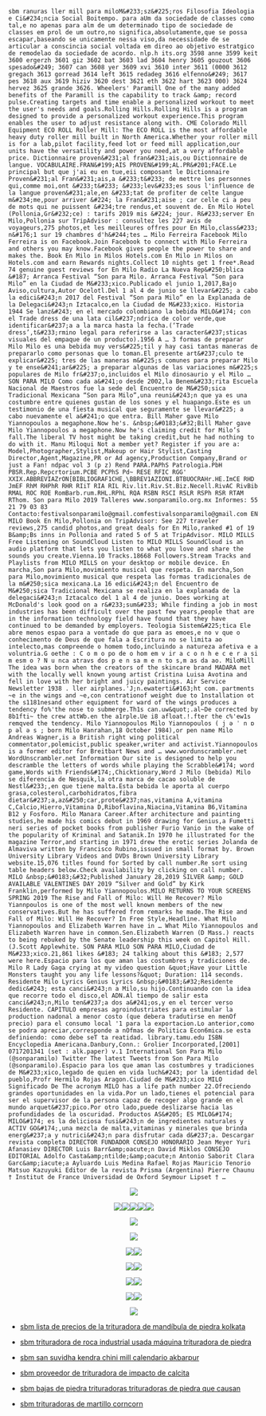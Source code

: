 
```
sbm ranuras ller mill para miloM&#233;sz&#225;ros Filosofia Ideologia e Ci&#234;ncia Social Boitempo. para aUm da sociedade de classes como tal,e no apenas para alm de um determinado tipo de sociedade de classes em prol de um outro,no significa,absolutamente,que se possa escapar,baseando se unicamente nessa viso,da necessidade de se articular a conscincia social voltada em direo ao objetivo estratgico de remodelao da sociedade de acordo. nlp.h its.org 3598 anne 3599 keit 3600 ergerzh 3601 giz 3602 bat 3603 lad 3604 henry 3605 gouzout 3606 spesado&#249; 3607 can 3608 yer 3609 xvi 3610 inter 3611 (0000 3612 gregach 3613 gorread 3614 left 3615 redadeg 3616 elfenno&#249; 3617 pes 3618 aux 3619 hiziv 3620 dest 3621 eth 3622 hart 3623 000) 3624 hervez 3625 grande 3626. Wheelers' Paramill One of the many added benefits of the Paramill is the capability to track &amp; record pulse.Creating targets and time enable a personalized workout to meet the user's needs and goals.Rolling Hills.Rolling Hills is a program designed to provide a personalized workout experience.This program enables the user to adjust resistance along with. CME Colorado Mill Equipment ECO ROLL Roller Mill: The ECO ROLL is the most affordable heavy duty roller mill built in North America.Whether your roller mill is for a lab,pilot facility,feed lot or feed mill application,our units have the versatility and power you need,at a very affordable price. Dictionnaire proven&#231;al fran&#231;ais,ou Dictionnaire de langue. VOCABULAIRE.FRAN&#199;AIS PROVEN&#199;AL.PR&#201;FACE.Le principal but que j'ai eu en tue,eii composant le Dictionnaire Proven&#231;al Fran&#231;ais,a &#233;t&#233; de mettre les personnes qui,comme moi,ont &#233;t&#233; &#233;lev&#233;es sous l'influence de la langue proven&#231;ale,en &#233;tat de profiter de celte langue m&#234;me,pour arriver &#224; la Fran&#231;aise ; car celle ci a peu de mots qui ne puissent &#234;tre rendus,et souvent de. En Milo Hotel (Pollonia,Gr&#232;ce) : tarifs 2019 mis &#224; jour. R&#233;server En Milo,Pollonia sur TripAdvisor : consultez les 227 avis de voyageurs,275 photos,et les meilleures offres pour En Milo,class&#233; n&#176;1 sur 19 chambres d'h&#244;tes … Milo Ferreira Facebook Milo Ferreira is on Facebook.Join Facebook to connect with Milo Ferreira and others you may know.Facebook gives people the power to share and makes the. Book En Milo in Milos Hotels.com En Milo in Milos on Hotels.com and earn Rewards nights.Collect 10 nights get 1 free*.Read 74 genuine guest reviews for En Milo Radio La Nueva Rep&#250;blica &#187; Arranca Festival “Son para Milo. Arranca Festival “Son para Milo” en la Ciudad de M&#233;xico.Publicado el junio 1,2017,Bajo Aviso,cultura,Autor Ocelotl.Del 1 al 4 de junio se llevar&#225; a cabo la edici&#243;n 2017 del Festival “Son para Milo” en la Explanada de la Delegaci&#243;n Iztacalco,en la Ciudad de M&#233;xico. Historia 1944 Se lanz&#243; en el mercado colombiano la bebida MILO&#174; con el Trade dress de una lata cil&#237;ndrica de color verde,que identificar&#237;a a la marca hasta la fecha.(‘Trade dress’,t&#233;rmino legal para referirse a las caracter&#237;sticas visuales del empaque de un producto).1956 A … 3 formas de preparar Milo Milo es una bebida muy vers&#225;til y hay casi tantas maneras de prepararlo como personas que lo toman.El presente art&#237;culo te explicar&#225; tres de las maneras m&#225;s comunes para preparar Milo y te ense&#241;ar&#225; a preparar algunas de las variaciones m&#225;s populares de Milo fr&#237;o,incluidos el Milo dinosaurio y el Milo … SON PARA MILO Como cada a&#241;o desde 2002,la Benem&#233;rita Escuela Nacional de Maestros fue la sede del Encuentro de M&#250;sica Tradicional Mexicana “Son para Milo”,una reuni&#243;n que ya es una costumbre entre quienes gustan de los sones y el huapango.Este es un testimonio de una fiesta musical que seguramente se llevar&#225; a cabo nuevamente el a&#241;o que entra. Bill Maher gave Milo Yiannopoulos a megaphone.Now he's. &nbsp;&#0183;&#32;Bill Maher gave Milo Yiannopoulos a megaphone.Now he's claiming credit for Milo’s fall.The liberal TV host might be taking credit,but he had nothing to do with it. Manu Miloqui Not a member yet? Register if you are a: Model,Photographer,Stylist,Makeup or Hair Stylist,Casting Director,Agent,Magazine,PR or Ad agency,Production Company,Brand or just a Fan! ndpac vol 3 (p z) Rend PARA.PAPhS Patrologia.PbH PBSR.Rep.Repcrtorium.PCBE PCPhS Pd~ RESE RFIC RGG' XXIX.ABBREVIAZrON[BIBLIOGRAF1CHE,\BBREV1AZIONI.BTBUOCRAHr.HE.ImCE RHD JmEF RhM RHPhR RHR RIiT RIA RIL Riv.lit.Riv.St.Biz.Necell.RivAC RivBib RMAL ROC ROE RomBarb.rum.RHL.RPhL RQA RSBN RSCI RSLR RSPh RSR RTAM RThom. Son para Milo 2019 Talleres www.sonparamilo.org.mx Informes: 55 21 79 03 83 Contacto:festivalsonparamilo@gmail.comfestivalsonparamilo@gmail.com EN MILO Book En Milo,Pollonia on TripAdvisor: See 227 traveler reviews,275 candid photos,and great deals for En Milo,ranked #1 of 19 B&amp;Bs inns in Pollonia and rated 5 of 5 at TripAdvisor. MILO MILLS Free Listening on SoundCloud Listen to MILO MILLS SoundCloud is an audio platform that lets you listen to what you love and share the sounds you create.Vienna.10 Tracks.18668 Followers.Stream Tracks and Playlists from MILO MILLS on your desktop or mobile device. En marcha,Son para Milo,movimiento musical que respeta. En marcha,Son para Milo,movimiento musical que respeta las formas tradicionales de la m&#250;sica mexicana.La 16 edici&#243;n del Encuentro de M&#250;sica Tradicional Mexicana se realiza en la explanada de la delegaci&#243;n Iztacalco del 1 al 4 de junio. Does working at McDonald's look good on a r&#233;sum&#233; While finding a job in most industries has been difficult over the past few years,people that are in the information technology field have found that they have continued to be demanded by employers. Teologia Sistem&#225;tica Ele abre menos espao para a vontade do que para as emoes,e no v que o conhecimento de Deus de que fala a Escritura no se limita ao intelecto,mas compreende o homem todo,incluindo a natureza afetiva e a voluntria.G oethe : C o m o po de o hom em v ir a c o n h e c e r a si m esm o ? N u nca atravs dos p e n sa m e n to s,m as da ao. MiloMill The idea was born when the creators of the skincare brand MADARA met with the locally well known young artist Cristina Luisa Avotina and fell in love with her bright and juicy paintings. Air Service Newsletter 1938 . ller airplanes.'J;n.ewaterti&#163;ht com. partments ~e in the wings and ~e,con centrationof weight due to 1nstallation ot the s1181nesand other equipment for ward of the wings produces a tendency fo%'the nose to submerge.Th1s can.uw&quot;.al~De corrected by 8b1fti~ the crew attWb.en the a1rple.Ue i8 afloat.!.fter the c%'ew1s remqved the tendency. Milo Yiannopoulos Milo Yiannopoulos ( j ə ˈ n ɒ p əl ə s ; born Milo Hanrahan,18 October 1984),or pen name Milo Andreas Wagner,is a British right wing political commentator,polemicist,public speaker,writer and activist.Yiannopoulos is a former editor for Breitbart News and … www.wordunscrambler.net WordUnscrambler.net Information Our site is designed to help you descramble the letters of words while playing the Scrabble&#174; word game,Words with Friends&#174;,Chicktionary,Word J Milo (bebida) Milo se diferencia de Nesquik,la otra marca de cacao soluble de Nestl&#233;,en que tiene malta.Esta bebida le aporta al cuerpo grasa,colesterol,carbohidratos,fibra dietar&#237;a,az&#250;car,prote&#237;nas,vitamina A,vitamina C,Calcio,Hierro,Vitamina D,Riboflavina,Niacina,Vitamina B6,Vitamina B12 y Fosforo. Milo Manara Career.After architecture and painting studies,he made his comics debut in 1969 drawing for Genius,a Fumetti neri series of pocket books from publisher Furio Vanio in the wake of the popularity of Kriminal and Satanik.In 1970 he illustrated for the magazine Terror,and starting in 1971 drew the erotic series Jolanda de Almaviva written by Francisco Rubino,issued in small format by. Brown University Library Videos and DVDs Brown University Library website.15,076 titles found for Sorted by call number.Re sort using table headers below.Check availability by clicking on call number. MILO &nbsp;&#0183;&#32;Published January 28,2019 SILVER &amp; GOLD AVAILABLE VALENTINES DAY 2019 “Silver and Gold” by Kirk Franklin,performed by Milo Yiannopoulos.MILO RETURNS TO YOUR SCREENS SPRING 2019 The Rise and Fall of Milo: Will He Recover? Milo Yiannpoulos is one of the most well known members of the new conservatives.But he has suffered from remarks he made.The Rise and Fall of Milo: Will He Recover? In Free Style,Headline. What Milo Yiannopoulos and Elizabeth Warren have in … What Milo Yiannopoulos and Elizabeth Warren have in common.Sen.Elizabeth Warren (D Mass.) reacts to being rebuked by the Senate leadership this week on Capitol Hill.(J.Scott Applewhite. SON PARA MILO SON PARA MILO,Ciudad de M&#233;xico.21,861 likes &#183; 24 talking about this &#183; 2,577 were here.Espacio para los que aman las costumbres y tradiciones de. Milo R Lady Gaga crying at my video question &quot;Have your Little Monsters taught you any life lessons?&quot; Duration: 114 seconds. Residente Milo Lyrics Genius Lyrics &nbsp;&#0183;&#32;Residente dedic&#243; esta canci&#243;n a Milo,su hijo.Continuando con la idea que recorre todo el disco,el ADN.Al tiempo de salir esta canci&#243;n,Milo ten&#237;a dos a&#241;os,y en el tercer verso Residente. CAPITULO empresas agroindustriates para estimular la production nadonal a menor costo (que debera tradutirse en menOf precio) para el consumo local '1 para la exportacion.Lo anterior,como se podra apreciar,corresponde a nOfmas de Politica Econ6mica.se esta definiendo: como debe seT ta reatidad. library.tamu.edu ISBN Encyclopedia Americana.Danbury,Conn.: Grolier Incorporated,[2001] 0717201341 (set : alk.paper) v.1 International Son Para Milo (@sonparamilo) Twitter The latest Tweets from Son Para Milo (@sonparamilo).Espacio para los que aman las costumbres y tradiciones de M&#233;xico,legado de quien en vida luch&#243; por la identidad del pueblo,Profr Hermilo Rojas Aragon.Ciudad de M&#233;xico MILO Significado De The acronym MILO has a life path number 22.Ofreciendo grandes oportunidades en la vida.Por un lado,tienes el potencial para ser el supervisor de la persona capaz de recoger algo grande en el mundo arquet&#237;pico.Por otro lado,puede deslizarse hacia las profundidades de la oscuridad. Productos AS&#205; ES MILO&#174; MILO&#174; es la deliciosa fusi&#243;n de ingredientes naturales y ACTIV GO&#174;,una mezcla de malta,vitaminas y minerales que brinda energ&#237;a y nutrici&#243;n para disfrutar cada d&#237;a. Descargar revista completa DIRECTOR FUNDADOR CONSEJO HONORARIO Jean Meyer Yuri Afanasiev DIRECTOR Luis Barr&amp;oacute;n David Miklos CONSEJO EDITORIAL Adolfo Casta&amp;ntilde;&amp;oacute;n Antonio Saborit Clara Garc&amp;iacute;a Ayluardo Luis Medina Rafael Rojas Mauricio Tenorio Matsuo Kazuyuki Editor de la revista Prisma (Argentina) Pierre Chaunu † Institut de France Universidad de Oxford Seymour Lipset † … 
```

<div align="center">

<a href="https://es-crusher.shibang-china.com/github&k=sbm+ranuras+ller+mill+para+milo"><img src="https://static.shibang-china.com/es/crusher/logo.jpg"></a>

<a href="https://es-crusher.shibang-china.com/github&k=sbm+ranuras+ller+mill+para+milo"><img src="https://static.shibang-china.com/es/crusher/index.jpg"></a><a href="https://es-crusher.shibang-china.com/material.htmlgithub&k=sbm+ranuras+ller+mill+para+milo"><img src="https://static.shibang-china.com/es/crusher/material.jpg"></a><a href="https://es-crusher.shibang-china.com/application.htmlgithub&k=sbm+ranuras+ller+mill+para+milo"><img src="https://static.shibang-china.com/es/crusher/application.jpg"></a><a href="https://es-crusher.shibang-china.com/aboutus.htmlgithub&k=sbm+ranuras+ller+mill+para+milo"><img src="https://static.shibang-china.com/es/crusher/aboutus.jpg"></a><a href="https://es-crusher.shibang-china.com/contact.htmlgithub&k=sbm+ranuras+ller+mill+para+milo"><img src="https://static.shibang-china.com/es/crusher/contact.jpg"></a>

<a href="https://es-crusher.shibang-china.com/github&k=sbm+ranuras+ller+mill+para+milo"><img src="https://static.shibang-china.com/es/crusher/banner.jpg"></a>

<a href="https://swt.shibang-china.com/github&k=sbm+ranuras+ller+mill+para+milo"><img src="https://static.shibang-china.com/es/crusher/text.jpg"></a>

<a href="https://swt.shibang-china.com/github&k=sbm+ranuras+ller+mill+para+milo"><img src="https://static.shibang-china.com/es/crusher/chat.jpg"></a><a href="https://es-crusher.shibang-china.com/contact.htmlgithub&k=sbm+ranuras+ller+mill+para+milo"><img src="https://static.shibang-china.com/es/crusher/message.jpg"></a>

<a href="https://es-crusher.shibang-china.com/products/pe.htmlgithub&k=sbm+ranuras+ller+mill+para+milo"><img src="https://static.shibang-china.com/es/crusher/pe.jpg"></a><a href="https://es-crusher.shibang-china.com/products/pf.htmlgithub&k=sbm+ranuras+ller+mill+para+milo"><img src="https://static.shibang-china.com/es/crusher/pf.jpg"></a>

<a href="https://es-crusher.shibang-china.com/products/hpt.htmlgithub&k=sbm+ranuras+ller+mill+para+milo"><img src="https://static.shibang-china.com/es/crusher/hpt.jpg"></a><a href="https://es-crusher.shibang-china.com/products/vsi.htmlgithub&k=sbm+ranuras+ller+mill+para+milo"><img src="https://static.shibang-china.com/es/crusher/vsi.jpg"></a>

<a href="https://es-crusher.shibang-china.com/products/klv.htmlgithub&k=sbm+ranuras+ller+mill+para+milo"><img src="https://static.shibang-china.com/es/crusher/klv.jpg"></a><a href="https://es-crusher.shibang-china.com/products/portable.htmlgithub&k=sbm+ranuras+ller+mill+para+milo"><img src="https://static.shibang-china.com/es/crusher/portable.jpg"></a>

<a href="https://swt.shibang-china.com/github&k=sbm+ranuras+ller+mill+para+milo"><img src="https://static.shibang-china.com/es/crusher/case.jpg"></a>

</div>


* [sbm lista de precios de la trituradora de mandíbula de piedra kolkata](sbm%20lista%20de%20precios%20de%20la%20trituradora%20de%20mand%C3%ADbula%20de%20piedra%20kolkata.md)

* [sbm trituradora de roca industrial usada máquina trituradora de piedra](sbm%20trituradora%20de%20roca%20industrial%20usada%20m%C3%A1quina%20trituradora%20de%20piedra.md)

* [sbm san suvidha kendra chini mill calendario akbarpur](sbm%20san%20suvidha%20kendra%20chini%20mill%20calendario%20akbarpur.md)

* [sbm proveedor de trituradora de impacto de calcita](sbm%20proveedor%20de%20trituradora%20de%20impacto%20de%20calcita.md)

* [sbm bajas de piedra trituradoras trituradoras de piedra que causan](sbm%20bajas%20de%20piedra%20trituradoras%20trituradoras%20de%20piedra%20que%20causan.md)

* [sbm trituradoras de martillo corncorn](sbm%20trituradoras%20de%20martillo%20corncorn.md)